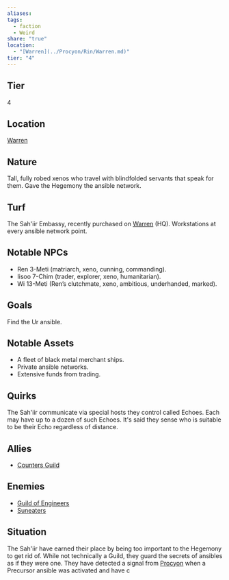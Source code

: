 ```yaml
---
aliases: 
tags:
  - faction
  - Weird
share: "true"
location:
  - "[Warren](../Procyon/Rin/Warren.md)"
tier: "4"
---
```

## Tier

4

## Location

[Warren](../Procyon/Rin/Warren.md)

## Nature
Tall, fully robed xenos who travel with blindfolded servants that speak for them. Gave the Hegemony the ansible network.

## Turf
The Sah'iir Embassy, recently purchased on [Warren](../Procyon/Rin/Warren.md) (HQ). Workstations at every ansible network point.

## Notable NPCs
- Ren 3-Meti (matriarch, xeno, cunning, commanding).
- Iisoo 7-Chim (trader, explorer, xeno, humanitarian).
- Wi 13-Meti (Ren’s clutchmate, xeno, ambitious, underhanded, marked).

## Goals
Find the Ur ansible.

## Notable Assets
- A fleet of black metal merchant ships.
- Private ansible networks.
- Extensive funds from trading.

## Quirks
The Sah'iir communicate via special hosts they control called Echoes. Each may have up to a dozen of such Echoes. It's said they sense who is suitable to be their Echo regardless of distance.

## Allies
- [Counters Guild](./Counters%20Guild.md)

## Enemies
- [Guild of Engineers](./Guild%20of%20Engineers.md)
- [Suneaters](./Suneaters.md)

## Situation
The Sah'iir have earned their place by being too important to the Hegemony to get rid of. While not technically a Guild, they guard the secrets of ansibles as if they were one. They have detected a signal from [Procyon](../Procyon/index.md) when a Precursor ansible was activated and have c